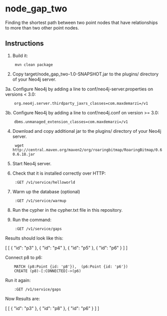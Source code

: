 # node_gap_two

Finding the shortest path between two point nodes that have relationships to more than two other point nodes.

Instructions
------------

1. Build it:

        mvn clean package

2. Copy target/node_gap_two-1.0-SNAPSHOT.jar to the plugins/ directory of your Neo4j server.

3a. Configure Neo4j by adding a line to conf/neo4j-server.properties on versions < 3.0:

        org.neo4j.server.thirdparty_jaxrs_classes=com.maxdemarzi=/v1

3b. Configure Neo4j by adding a line to conf/neo4j.conf on version >= 3.0:

        dbms.unmanaged_extension_classes=com.maxdemarzi=/v1


4. Download and copy additional jar to the plugins/ directory of your Neo4j server.

        wget http://central.maven.org/maven2/org/roaringbitmap/RoaringBitmap/0.6.18/RoaringBitmap-0.6.18.jar

5. Start Neo4j server.

6. Check that it is installed correctly over HTTP:

        :GET /v1/service/helloworld

7. Warm up the database (optional)

        :GET /v1/service/warmup

8. Run the cypher in the cypher.txt file in this repository.

9. Run the command:

        :GET /v1/service/gaps

Results should look like this:

[
  [
    {
      "id": "p3"
    },
    {
      "id": "p4"
    },
    {
      "id": "p5"
    },
    {
      "id": "p6"
    }
  ]
]

Connect p8 to p6:

        MATCH (p8:Point {id: 'p8'}),  (p6:Point {id: 'p6'})
        CREATE (p8)-[:CONNECTED]->(p6)

Run it again:

        :GET /v1/service/gaps

Now Results are:

[
  [
    {
      "id": "p3"
    },
    {
      "id": "p8"
    },
    {
      "id": "p6"
    }
  ]
]

